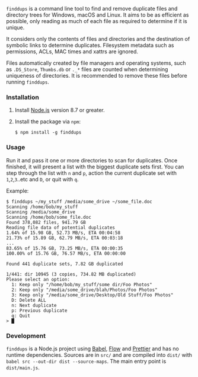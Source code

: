`finddups` is a command line tool to find and remove duplicate files and directory trees for Windows, macOS and Linux. It aims to be as efficient as possible, only reading as much of each file as required to determine if it is unique.

It considers only the contents of files and directories and the destination of symbolic links to determine duplicates. Filesystem metadata such as permissions, ACLs, MAC times and xattrs are ignored.

Files automatically created by file managers and operating systems, such as `.DS_Store`, `Thumbs.db` or `._*` files are counted when determining uniqueness of directories. It is recommended to remove these files before running `finddups`.

### Installation

1. Install [Node.js](https://nodejs.org/) version 8.7 or greater.
2. Install the package via `npm`:

   ```
   $ npm install -g finddups
   ```

### Usage

Run it and pass it one or more directories to scan for duplicates. Once finished, it will present a list with the biggest duplicate sets first. You can step through the list with `n` and `p`, action the current duplicate set with `1`,`2`,`3`..etc and `D`, or quit with `q`.

Example:

```
$ finddups ~/my_stuff /media/some_drive ~/some_file.doc
Scanning /home/bob/my_stuff
Scanning /media/some_drive
Scanning /home/bob/some_file.doc
Found 378,082 files, 941.79 GB
Reading file data of potential duplicates
1.64% of 15.98 GB, 52.73 MB/s, ETA 00:04:58
21.73% of 15.89 GB, 62.79 MB/s, ETA 00:03:18
...
83.65% of 15.76 GB, 73.25 MB/s, ETA 00:00:35
100.00% of 15.76 GB, 76.57 MB/s, ETA 00:00:00

Found 441 duplicate sets, 7.82 GB duplicated

1/441: dir 10945 (3 copies, 734.82 MB duplicated)
Please select an option:
  1: Keep only "/home/bob/my_stuff/some dir/Foo Photos"
  2: Keep only "/media/some_drive/blah/Photos/Foo Photos"
  3: Keep only "/media/some_drive/Desktop/Old Stuff/Foo Photos"
  D: Delete ALL
  n: Next duplicate
  p: Previous duplicate
  q: Quit
> █
```

### Development

`finddups` is a Node.js project using [Babel](https://babeljs.io/), [Flow](https://flow.org/) and [Prettier](https://prettier.io/) and has no runtime dependencies. Sources are in `src/` and are compiled into `dist/` with `babel src --out-dir dist --source-maps`. The main entry point is `dist/main.js`.
